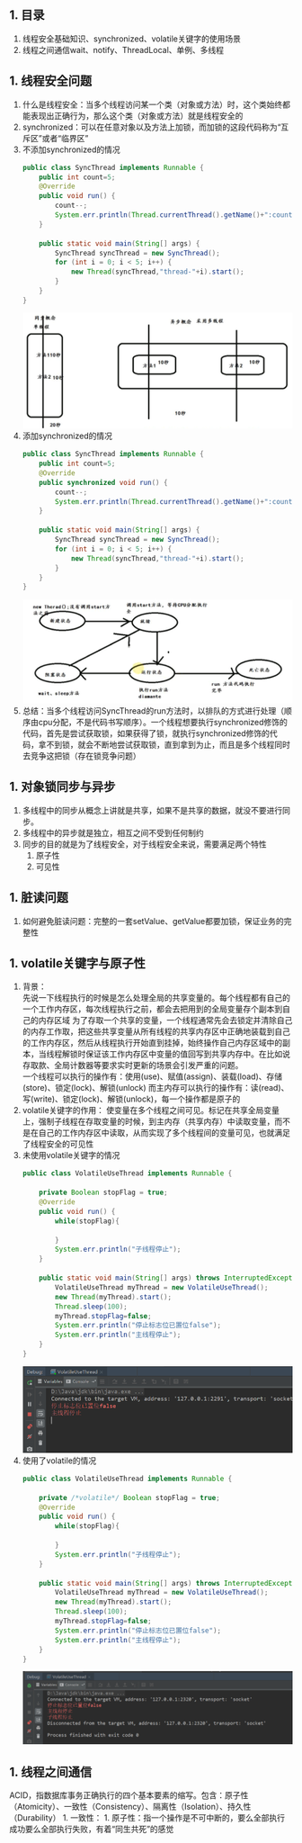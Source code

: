 ## 1. 目录
1. 线程安全基础知识、synchronized、volatile关键字的使用场景
1. 线程之间通信wait、notify、ThreadLocal、单例、多线程

## 1. 线程安全问题
1. 什么是线程安全：当多个线程访问某一个类（对象或方法）时，这个类始终都能表现出正确行为，那么这个类（对象或方法）就是线程安全的
1. synchronized：可以在任意对象以及方法上加锁，而加锁的这段代码称为“互斥区”或者“临界区”
1. 不添加synchronized的情况
    ``` java
    public class SyncThread implements Runnable {
        public int count=5;
        @Override
        public void run() {
            count--;
            System.err.println(Thread.currentThread().getName()+":count="+count);
        }

        public static void main(String[] args) {
            SyncThread syncThread = new SyncThread();
            for (int i = 0; i < 5; i++) {
                new Thread(syncThread,"thread-"+i).start();
            }
        }
    }
    ```  
    ![image text](images/thread01.png)
1. 添加synchronized的情况
    ``` java
    public class SyncThread implements Runnable {
        public int count=5;
        @Override
        public synchronized void run() {
            count--;
            System.err.println(Thread.currentThread().getName()+":count="+count);
        }

        public static void main(String[] args) {
            SyncThread syncThread = new SyncThread();
            for (int i = 0; i < 5; i++) {
                new Thread(syncThread,"thread-"+i).start();
            }
        }
    }
    ```
    ![image text](images/thread02.png)
1. 总结：当多个线程访问SyncThread的run方法时，以排队的方式进行处理（顺序由cpu分配，不是代码书写顺序）。一个线程想要执行synchronized修饰的代码，首先是尝试获取锁，如果获得了锁，就执行synchronized修饰的代码，拿不到锁，就会不断地尝试获取锁，直到拿到为止，而且是多个线程同时去竞争这把锁（存在锁竞争问题）

## 1. 对象锁同步与异步
1. 多线程中的同步从概念上讲就是共享，如果不是共享的数据，就没不要进行同步。
1. 多线程中的异步就是独立，相互之间不受到任何制约
1. 同步的目的就是为了线程安全，对于线程安全来说，需要满足两个特性
    1. 原子性
    1. 可见性

## 1. 脏读问题
1. 如何避免脏读问题：完整的一套setValue、getValue都要加锁，保证业务的完整性

## 1. volatile关键字与原子性
1. 背景：  
    先说一下线程执行的时候是怎么处理全局的共享变量的。每个线程都有自己的一个工作内存区，每次线程执行之前，都会去把用到的全局变量存个副本到自己的内存区域
    为了存取一个共享的变量，一个线程通常先会去锁定并清除自己的内存工作取，把这些共享变量从所有线程的共享内存区中正确地装载到自己的工作内存区，然后从线程执行开始直到挂掉，始终操作自己内存区域中的副本，当线程解锁时保证该工作内存区中变量的值回写到共享内存中。在比如说存取款、全局计数器等要求实时更新的场景会引发严重的问题。  
    一个线程可以执行的操作有：使用(use)、赋值(assign)、装载(load)、存储(store)、锁定(lock)、解锁(unlock)
    而主内存可以执行的操作有：读(read)、写(write)、锁定(lock)、解锁(unlock)，每一个操作都是原子的
1. volatile关键字的作用：
    使变量在多个线程之间可见。标记在共享全局变量上，强制子线程在存取变量的时候，到主内存（共享内存）中读取变量，而不是在自己的工作内存区中读取，从而实现了多个线程间的变量可见，也就满足了线程安全的可见性
1. 未使用volatile关键字的情况
    ``` java
    public class VolatileUseThread implements Runnable {

        private Boolean stopFlag = true;
        @Override
        public void run() {
            while(stopFlag){

            }
            System.err.println("子线程停止");
        }

        public static void main(String[] args) throws InterruptedException {
            VolatileUseThread myThread = new VolatileUseThread();
            new Thread(myThread).start();
            Thread.sleep(100);
            myThread.stopFlag=false;
            System.err.println("停止标志位已置位false");
            System.err.println("主线程停止");
        }
    }
    ```  
    ![image text](images/thread06.png)
1. 使用了volatile的情况
    ``` java
    public class VolatileUseThread implements Runnable {

        private /*volatile*/ Boolean stopFlag = true;
        @Override
        public void run() {
            while(stopFlag){

            }
            System.err.println("子线程停止");
        }

        public static void main(String[] args) throws InterruptedException {
            VolatileUseThread myThread = new VolatileUseThread();
            new Thread(myThread).start();
            Thread.sleep(100);
            myThread.stopFlag=false;
            System.err.println("停止标志位已置位false");
            System.err.println("主线程停止");
        }
    }
    ```  
    ![image text](images/thread07.png)
    
## 1. 线程之间通信









ACID，指数据库事务正确执行的四个基本要素的缩写。包含：原子性（Atomicity）、一致性（Consistency）、隔离性（Isolation）、持久性（Durability）
    1. 一致性：
    1. 原子性：指一个操作是不可中断的，要么全部执行成功要么全部执行失败，有着“同生共死”的感觉